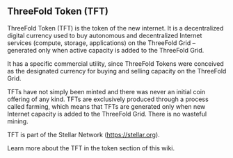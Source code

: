 ## ThreeFold Token (TFT)

ThreeFold Token (TFT) is the token of the new internet. It is a decentralized digital currency used to buy autonomous and decentralized Internet services (compute, storage, applications) on the ThreeFold Grid – generated only when active capacity is added to the ThreeFold Grid.

It has a specific commercial utility, since ThreeFold Tokens were conceived as the designated currency for buying and selling capacity on the ThreeFold Grid.

TFTs have not simply been minted and there was never an initial coin offering of any kind. TFTs are exclusively produced through a process called farming, which means that TFTs are generated only when new Internet capacity is added to the ThreeFold Grid. There is no wasteful mining.

TFT is part of the Stellar Network (https://stellar.org).

Learn more about the TFT in the token section of this wiki.